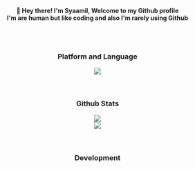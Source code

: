 <div align="center">
<b><p>👋 Hey there! I'm Syaamil, Welcome to my Github profile<br/>I'm are human but like coding and also I'm rarely using Github</p><b>
<br/><br/>

### Platform and Language 
<img src="https://skillicons.dev/icons?i=html,css,js,ts,netlify,vercel,github,discordjs,discord&perline=5">
<br/><br/><br/>

### Github Stats
<img src="https://github-readme-stats.vercel.app/api?username=syaamilmaulana256&theme=dark"><br/>
<img src="https://github-readme-stats.vercel.app/api/top-langs/?username=syaamilmaulana256&theme=dark&layout=compact">
<br/><br/><br/>
 ### Development

</div>
